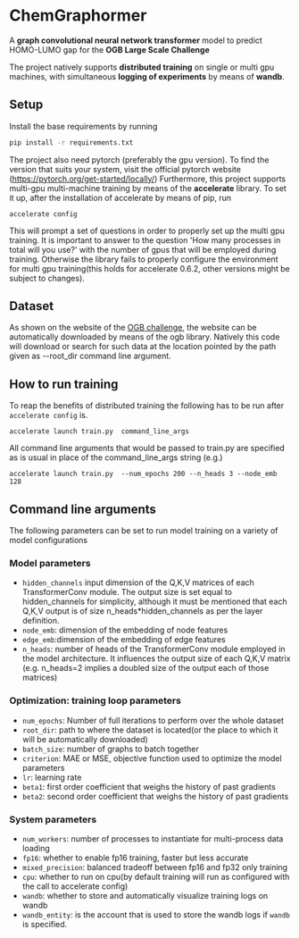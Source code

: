 # ChemGraphormer
A **graph convolutional neural network transformer** model to predict HOMO-LUMO gap for the **OGB Large Scale Challenge**

The project natively supports **distributed training** on single or multi gpu machines, with simultaneous **logging of experiments** by means of **wandb**.

## Setup
Install the base requirements by running  
```bash
pip install -r requirements.txt
```
The project also need pytorch (preferably the gpu version).
To find the version that suits your system, visit the official pytorch website (https://pytorch.org/get-started/locally/) 
Furthermore, this project supports multi-gpu multi-machine training by means of the **accelerate** library.
To set it up, after the installation of accelerate by means of pip, run 
```
accelerate config
```
This will prompt a set of questions in order to properly set up the multi gpu training.
It is important to answer to the question 'How many processes in total will you use?' with the number of gpus that will be employed during training.
Otherwise the library fails to properly configure the environment for multi gpu training(this holds for accelerate 0.6.2, other versions might be subject to changes).

## Dataset 
As shown on the website of the [OGB challenge](https://ogb.stanford.edu/docs/lsc/pcqm4mv2/), the website can be automatically downloaded by means of the ogb library.
Natively this code will download or search for such data at the location pointed by the path given as --root_dir command line argument.

## How to run training
To reap the benefits of distributed training the following has to be run after `accelerate config` is.
```
accelerate launch train.py  command_line_args
```
All command line arguments that would be passed to train.py are specified as is usual in place of the command_line_args string (e.g.)
```
accelerate launch train.py  --num_epochs 200 --n_heads 3 --node_emb 128
```
## Command line arguments
The following parameters can be set to run model training on a variety of model configurations
### Model parameters
- `hidden_channels` input dimension of the Q,K,V matrices of each TransformerConv module. The output size is set equal to hidden_channels for simplicity, although it must be mentioned that each Q,K,V output is of size n_heads*hidden_channels as per the layer definition.  
- `node_emb`: dimension of the embedding of node features
- `edge_emb`:dimension of the embedding of edge features
- `n_heads`: number of heads of the TransformerConv module employed in the model architecture. It influences the output size of each Q,K,V matrix (e.g. n_heads=2 implies a doubled size of the output each of those matrices)
### Optimization: training loop parameters
- `num_epochs`: Number of full iterations to perform over the whole dataset
- `root_dir`: path to where the dataset is located(or the place to which it will be automatically downloaded)
- `batch_size`: number of graphs to batch together
- `criterion`: MAE or MSE, objective function used to optimize the model parameters 
- `lr`: learning rate
- `beta1`: first order coefficient that weighs the history of past gradients 
- `beta2`: second order coefficient that weighs the history of past gradients
### System parameters
- `num_workers`: number of processes to instantiate for multi-process data loading
- `fp16`: whether to enable fp16 training, faster but less accurate
- `mixed_precision`: balanced tradeoff between fp16 and fp32 only training
- `cpu`: whether to run on cpu(by default training will run as configured with the call to accelerate config)
- `wandb`: whether to store and automatically visualize training logs on wandb
- `wandb_entity`: is the account that is used to store the wandb logs if `wandb` is specified.

